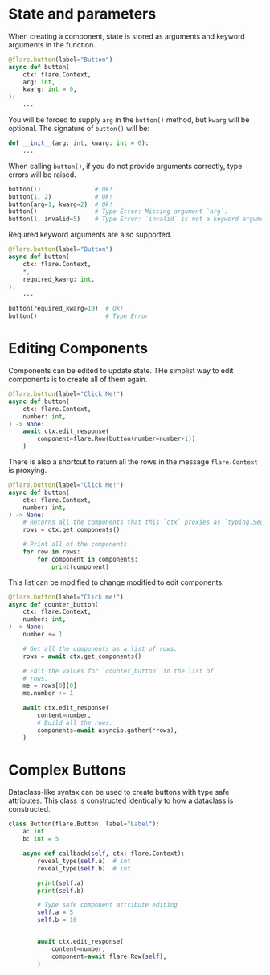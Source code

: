 # State and parameters

When creating a component, state is stored as arguments and keyword arguments
in the function.

```python
@flare.button(label="Button")
async def button(
    ctx: flare.Context,
    arg: int,
    kwarg: int = 0,
):
    ...
```

You will be forced to supply `arg` in the `button()` method, but `kwarg`
will be optional. The signature of `button()` will be:
```python
def __init__(arg: int, kwarg: int = 0):
    ...
```

When calling `button()`, if you do not provide arguments correctly, type
errors will be raised.

```python
button(1)               # Ok!
button(1, 2)            # Ok!
button(arg=1, kwarg=2)  # Ok!
button()                # Type Error: Missing argument `arg`.
button(1, invalid=5)    # Type Error: `invalid` is not a keyword argument.
```

Required keyword arguments are also supported.

```python
@flare.button(label="Button")
async def button(
    ctx: flare.Context,
    *,
    required_kwarg: int,
):
    ...

button(required_kwarg=10)  # Ok!
button()                   # Type Error
```


# Editing Components

Components can be edited to update state. THe simplist way to edit components
is to create all of them again.

```python
@flare.button(label="Click Me!")
async def button(
    ctx: flare.Context,
    number: int,
) -> None: 
    await ctx.edit_response(
        component=flare.Row(button(number=number+1))
    )
```

There is also a shortcut to return all the rows in the message `flare.Context`
is proxying.

```python
@flare.button(label="Click Me!")
async def button(
    ctx: flare.Context,
    number: int,
) -> None: 
    # Returns all the components that this `ctx` proxies as `typing.Sequence[flare.Row]`.
    rows = ctx.get_components()

    # Print all of the components
    for row in rows:
        for component in components:
            print(component)
```

This list can be modified to change modified to edit components.

```python
@flare.button(label="Click me!")
async def counter_button(
    ctx: flare.Context,
    number: int,
) -> None:
    number += 1

    # Get all the components as a list of rows.
    rows = await ctx.get_components()

    # Edit the values for `counter_button` in the list of
    # rows.
    me = rows[0][0]
    me.number += 1

    await ctx.edit_response(
        content=number,
        # Build all the rows.
        components=await asyncio.gather(*rows),
    )
```

# Complex Buttons

Dataclass-like syntax can be used to create buttons with type safe attributes.
This class is constructed identically to how a dataclass is constructed.

```python
class Button(flare.Button, label="Label"):
    a: int
    b: int = 5

    async def callback(self, ctx: flare.Context):
        reveal_type(self.a)  # int
        reveal_type(self.b)  # int

        print(self.a)
        print(self.b)

        # Type safe component attribute editing
        self.a = 5
        self.b = 10


        await ctx.edit_response(
            content=number,
            component=await flare.Row(self),
        )
```
